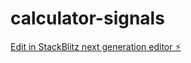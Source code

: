 # calculator-signals

[Edit in StackBlitz next generation editor ⚡️](https://stackblitz.com/~/github.com/giorgialari/calculator-signals)